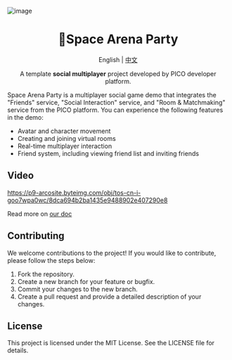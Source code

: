 ![image](doc/banner.png)

<h1 align="center">
<span>🎈Space Arena Party</span>
</h1>
<p align="center">
    English | <a href="./README-CN.md">中文</a>
</p>
<p align="center">
    A template <b>social multiplayer</b> project developed by PICO developer platform.
</p>

Space Arena Party is a multiplayer social game demo that integrates the "Friends" service, "Social Interaction" service, and "Room & Matchmaking" service from the PICO platform. You can experience the following features in the demo:

- Avatar and character movement
- Creating and joining virtual rooms
- Real-time multiplayer interaction
- Friend system, including viewing friend list and inviting friends

## Video

https://p9-arcosite.byteimg.com/obj/tos-cn-i-goo7wpa0wc/8dca694b2ba1435e9488902e407290e8

Read more on [our doc](https://developer-global.pico-interactive.com/document/unity/social-interaction-demo)

## Contributing
We welcome contributions to the project! If you would like to contribute, please follow the steps below:
1. Fork the repository.
2. Create a new branch for your feature or bugfix.
3. Commit your changes to the new branch.
4. Create a pull request and provide a detailed description of your changes.

## License
This project is licensed under the MIT License. See the LICENSE file for details.